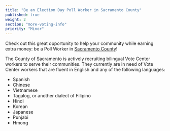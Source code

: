 ```yaml
---
title: "Be an Election Day Poll Worker in Sacramento County"
published: true
weight: 2
section: "more-voting-info"
priority: "Minor"
---
```


Check out this great opportunity to help your community while earning extra money: be a Poll Worker in [Sacramento County](http://www.elections.saccounty.net/Pages/Work-the-Election.aspx)!  

The County of Sacramento is actively recruiting bilingual Vote Center workers to serve their communities.  They currently are in need of Vote Center workers that are fluent in English and any of the following languages:
- Spanish 
- Chinese 
- Vietnamese 
- Tagalog, or another dialect of Filipino 
- Hindi 
- Korean 
- Japanese 
- Punjabi
- Hmong